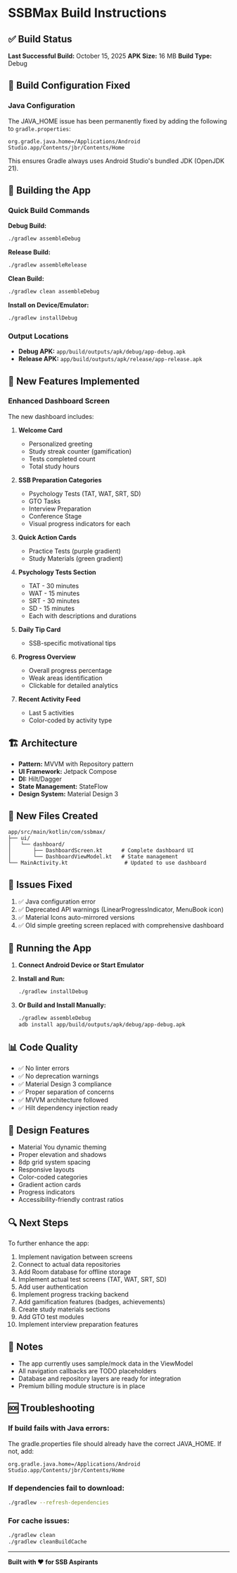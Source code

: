 # SSBMax Build Instructions

## ✅ Build Status
**Last Successful Build:** October 15, 2025
**APK Size:** 16 MB
**Build Type:** Debug

## 🔧 Build Configuration Fixed

### Java Configuration
The JAVA_HOME issue has been permanently fixed by adding the following to `gradle.properties`:

```properties
org.gradle.java.home=/Applications/Android Studio.app/Contents/jbr/Contents/Home
```

This ensures Gradle always uses Android Studio's bundled JDK (OpenJDK 21).

## 📱 Building the App

### Quick Build Commands

**Debug Build:**
```bash
./gradlew assembleDebug
```

**Release Build:**
```bash
./gradlew assembleRelease
```

**Clean Build:**
```bash
./gradlew clean assembleDebug
```

**Install on Device/Emulator:**
```bash
./gradlew installDebug
```

### Output Locations

- **Debug APK:** `app/build/outputs/apk/debug/app-debug.apk`
- **Release APK:** `app/build/outputs/apk/release/app-release.apk`

## 🎯 New Features Implemented

### Enhanced Dashboard Screen
The new dashboard includes:

1. **Welcome Card**
   - Personalized greeting
   - Study streak counter (gamification)
   - Tests completed count
   - Total study hours

2. **SSB Preparation Categories**
   - Psychology Tests (TAT, WAT, SRT, SD)
   - GTO Tasks
   - Interview Preparation
   - Conference Stage
   - Visual progress indicators for each

3. **Quick Action Cards**
   - Practice Tests (purple gradient)
   - Study Materials (green gradient)

4. **Psychology Tests Section**
   - TAT - 30 minutes
   - WAT - 15 minutes
   - SRT - 30 minutes
   - SD - 15 minutes
   - Each with descriptions and durations

5. **Daily Tip Card**
   - SSB-specific motivational tips

6. **Progress Overview**
   - Overall progress percentage
   - Weak areas identification
   - Clickable for detailed analytics

7. **Recent Activity Feed**
   - Last 5 activities
   - Color-coded by activity type

## 🏗️ Architecture

- **Pattern:** MVVM with Repository pattern
- **UI Framework:** Jetpack Compose
- **DI:** Hilt/Dagger
- **State Management:** StateFlow
- **Design System:** Material Design 3

## 📂 New Files Created

```
app/src/main/kotlin/com/ssbmax/
├── ui/
│   └── dashboard/
│       ├── DashboardScreen.kt      # Complete dashboard UI
│       └── DashboardViewModel.kt   # State management
└── MainActivity.kt                  # Updated to use dashboard
```

## 🐛 Issues Fixed

1. ✅ Java configuration error
2. ✅ Deprecated API warnings (LinearProgressIndicator, MenuBook icon)
3. ✅ Material Icons auto-mirrored versions
4. ✅ Old simple greeting screen replaced with comprehensive dashboard

## 🚀 Running the App

1. **Connect Android Device or Start Emulator**

2. **Install and Run:**
   ```bash
   ./gradlew installDebug
   ```

3. **Or Build and Install Manually:**
   ```bash
   ./gradlew assembleDebug
   adb install app/build/outputs/apk/debug/app-debug.apk
   ```

## 📊 Code Quality

- ✅ No linter errors
- ✅ No deprecation warnings
- ✅ Material Design 3 compliance
- ✅ Proper separation of concerns
- ✅ MVVM architecture followed
- ✅ Hilt dependency injection ready

## 🎨 Design Features

- Material You dynamic theming
- Proper elevation and shadows
- 8dp grid system spacing
- Responsive layouts
- Color-coded categories
- Gradient action cards
- Progress indicators
- Accessibility-friendly contrast ratios

## 🔍 Next Steps

To further enhance the app:

1. Implement navigation between screens
2. Connect to actual data repositories
3. Add Room database for offline storage
4. Implement actual test screens (TAT, WAT, SRT, SD)
5. Add user authentication
6. Implement progress tracking backend
7. Add gamification features (badges, achievements)
8. Create study materials sections
9. Add GTO test modules
10. Implement interview preparation features

## 📝 Notes

- The app currently uses sample/mock data in the ViewModel
- All navigation callbacks are TODO placeholders
- Database and repository layers are ready for integration
- Premium billing module structure is in place

## 🆘 Troubleshooting

### If build fails with Java errors:
The gradle.properties file should already have the correct JAVA_HOME. If not, add:
```properties
org.gradle.java.home=/Applications/Android Studio.app/Contents/jbr/Contents/Home
```

### If dependencies fail to download:
```bash
./gradlew --refresh-dependencies
```

### For cache issues:
```bash
./gradlew clean
./gradlew cleanBuildCache
```

---

**Built with ❤️ for SSB Aspirants**

